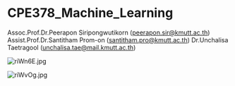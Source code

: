 # CPE378_Machine_Learning

Assoc.Prof.Dr.Peerapon Siripongwutikorn (peerapon.sir@kmutt.ac.th)
Assist.Prof.Dr.Santitham Prom-on (santitham.pro@kmutt.ac.th)
Dr.Unchalisa Taetragool (unchalisa.tae@mail.kmutt.ac.th)

![riWn6E.jpg](https://sv1.picz.in.th/images/2022/02/22/riWn6E.jpg)

![riWvOg.jpg](https://sv1.picz.in.th/images/2022/02/22/riWvOg.jpg)
